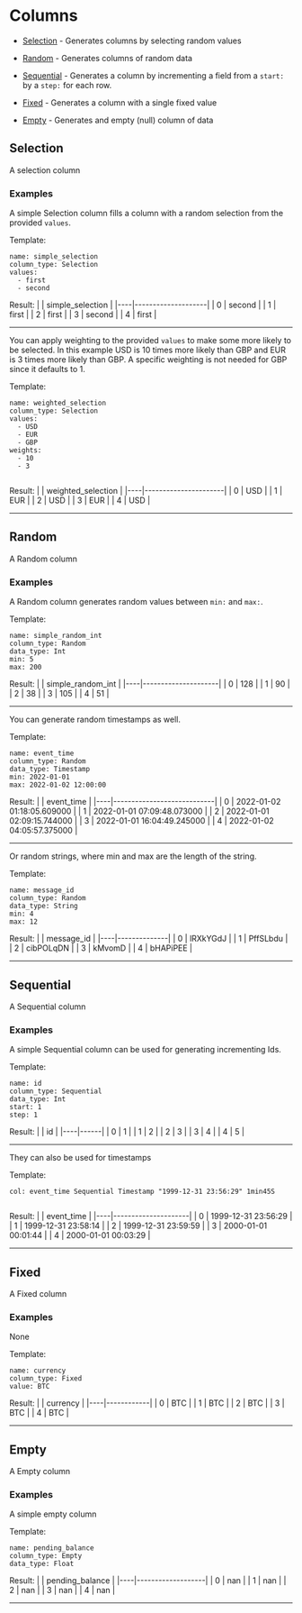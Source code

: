 # Columns


- [Selection](#selection) - Generates columns by selecting random values


- [Random](#random) - Generates columns of random data


- [Sequential](#sequential) - Generates a column by incrementing a field from a `start:` by a `step:` for each row.


- [Fixed](#fixed) - Generates a column with a single fixed value


- [Empty](#empty) - Generates and empty (null) column of data





## Selection

A selection column


### Examples


A simple Selection column fills a column with a random selection from the provided `values`.

Template:
```
name: simple_selection
column_type: Selection
values: 
  - first
  - second

```

Result:
|    | simple_selection   |
|----|--------------------|
|  0 | second             |
|  1 | first              |
|  2 | first              |
|  3 | second             |
|  4 | first              |

---



You can apply weighting to the provided `values` to make some more likely to be selected. In this example USD is 10 times more likely than GBP and EUR is 3 times more likely than GBP. A specific weighting is not needed for GBP since it defaults to 1.

Template:
```
name: weighted_selection
column_type: Selection
values: 
  - USD
  - EUR
  - GBP
weights:
  - 10
  - 3


```

Result:
|    | weighted_selection   |
|----|----------------------|
|  0 | USD                  |
|  1 | EUR                  |
|  2 | USD                  |
|  3 | EUR                  |
|  4 | USD                  |

---




## Random

A Random column


### Examples


A Random column generates random values between `min:` and `max:`.

Template:
```
name: simple_random_int
column_type: Random
data_type: Int
min: 5
max: 200
```

Result:
|    |   simple_random_int |
|----|---------------------|
|  0 |                 128 |
|  1 |                  90 |
|  2 |                  38 |
|  3 |                 105 |
|  4 |                  51 |

---



You can generate random timestamps as well.

Template:
```
name: event_time
column_type: Random
data_type: Timestamp
min: 2022-01-01
max: 2022-01-02 12:00:00

```

Result:
|    | event_time                 |
|----|----------------------------|
|  0 | 2022-01-02 01:18:05.609000 |
|  1 | 2022-01-01 07:09:48.073000 |
|  2 | 2022-01-01 02:09:15.744000 |
|  3 | 2022-01-01 16:04:49.245000 |
|  4 | 2022-01-02 04:05:57.375000 |

---



Or random strings, where min and max are the length of the string.

Template:
```
name: message_id
column_type: Random
data_type: String
min: 4
max: 12

```

Result:
|    | message_id   |
|----|--------------|
|  0 | lRXkYGdJ     |
|  1 | PffSLbdu     |
|  2 | cibPOLqDN    |
|  3 | kMvomD       |
|  4 | bHAPiPEE     |

---




## Sequential

A Sequential column

### Examples


A simple Sequential column can be used for generating incrementing Ids.

Template:
```
name: id
column_type: Sequential
data_type: Int
start: 1
step: 1
```

Result:
|    |   id |
|----|------|
|  0 |    1 |
|  1 |    2 |
|  2 |    3 |
|  3 |    4 |
|  4 |    5 |

---



They can also be used for timestamps

Template:
```
col: event_time Sequential Timestamp "1999-12-31 23:56:29" 1min45S


```

Result:
|    | event_time          |
|----|---------------------|
|  0 | 1999-12-31 23:56:29 |
|  1 | 1999-12-31 23:58:14 |
|  2 | 1999-12-31 23:59:59 |
|  3 | 2000-01-01 00:01:44 |
|  4 | 2000-01-01 00:03:29 |

---




## Fixed

A Fixed column

### Examples


None

Template:
```
name: currency
column_type: Fixed
value: BTC

```

Result:
|    | currency   |
|----|------------|
|  0 | BTC        |
|  1 | BTC        |
|  2 | BTC        |
|  3 | BTC        |
|  4 | BTC        |

---




## Empty

A Empty column

### Examples


A simple empty column

Template:
```
name: pending_balance
column_type: Empty
data_type: Float
```

Result:
|    |   pending_balance |
|----|-------------------|
|  0 |               nan |
|  1 |               nan |
|  2 |               nan |
|  3 |               nan |
|  4 |               nan |

---



